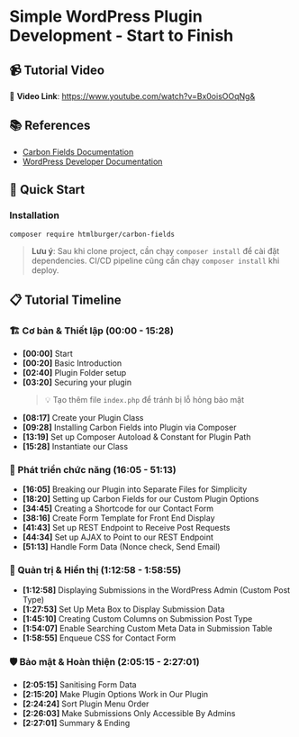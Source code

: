 # Simple WordPress Plugin Development - Start to Finish

## 📹 Tutorial Video

🎥 **Video Link**: https://www.youtube.com/watch?v=Bx0oisOOqNg&

## 📚 References

- [Carbon Fields Documentation](https://docs.carbonfields.net/quickstart.html)
- [WordPress Developer Documentation](https://developer.wordpress.org/)

## 🚀 Quick Start

### Installation

```bash
composer require htmlburger/carbon-fields
```

> **Lưu ý**: Sau khi clone project, cần chạy `composer install` để cài đặt dependencies. CI/CD pipeline cũng cần chạy `composer install` khi deploy.

## 📋 Tutorial Timeline

### 🏗️ Cơ bản & Thiết lập (00:00 - 15:28)

- **[00:00]** Start
- **[00:20]** Basic Introduction
- **[02:40]** Plugin Folder setup
- **[03:20]** Securing your plugin
  > 💡 Tạo thêm file `index.php` để tránh bị lỗ hỏng bảo mật
- **[08:17]** Create your Plugin Class
- **[09:28]** Installing Carbon Fields into Plugin via Composer
- **[13:19]** Set up Composer Autoload & Constant for Plugin Path
- **[15:28]** Instantiate our Class

### 🎯 Phát triển chức năng (16:05 - 51:13)

- **[16:05]** Breaking our Plugin into Separate Files for Simplicity
- **[18:20]** Setting up Carbon Fields for our Custom Plugin Options
- **[34:45]** Creating a Shortcode for our Contact Form
- **[38:16]** Create Form Template for Front End Display
- **[41:43]** Set up REST Endpoint to Receive Post Requests
- **[44:34]** Set up AJAX to Point to our REST Endpoint
- **[51:13]** Handle Form Data (Nonce check, Send Email)

### 🔧 Quản trị & Hiển thị (1:12:58 - 1:58:55)

- **[1:12:58]** Displaying Submissions in the WordPress Admin (Custom Post Type)
- **[1:27:53]** Set Up Meta Box to Display Submission Data
- **[1:45:10]** Creating Custom Columns on Submission Post Type
- **[1:54:07]** Enable Searching Custom Meta Data in Submission Table
- **[1:58:55]** Enqueue CSS for Contact Form

### 🛡️ Bảo mật & Hoàn thiện (2:05:15 - 2:27:01)

- **[2:05:15]** Sanitising Form Data
- **[2:15:20]** Make Plugin Options Work in Our Plugin
- **[2:24:24]** Sort Plugin Menu Order
- **[2:26:03]** Make Submissions Only Accessible By Admins
- **[2:27:01]** Summary & Ending
